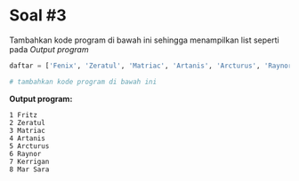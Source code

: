# Soal #3

Tambahkan kode program di bawah ini sehingga menampilkan list seperti pada _Output program_

```python
daftar = ['Fenix', 'Zeratul', 'Matriac', 'Artanis', 'Arcturus', 'Raynor', 'Kerrigan', 'Mar Sara']

# tambahkan kode program di bawah ini

```

**Output program:**
```
1 Fritz
2 Zeratul
3 Matriac
4 Artanis
5 Arcturus
6 Raynor
7 Kerrigan
8 Mar Sara
```